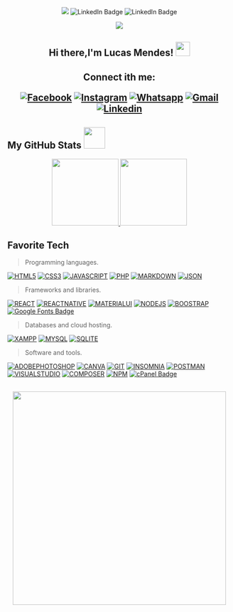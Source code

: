 <div id="badges"  align="center">
    
    
![](https://komarev.com/ghpvc/?username=lucasmendesql)
    <img  src="https://img.shields.io/github/followers/lucasmendesql?label=Follow" alt="LinkedIn Badge"/>
    <img src="https://img.shields.io/github/stars/lucasmendesql?affiliations=OWNER%2CCOLLABORATOR" alt="LinkedIn Badge"/>
    
  </div>


<p align="center">
  <img src="https://capsule-render.vercel.app/api?type=waving&color=gradient&height=90"/>
</p>

<h2 align="center">
 Hi there,I'm Lucas Mendes! 
 <img src="https://github.com/hariketsheth/hariketsheth/blob/main/img/handshake.gif" height="32px" style="margin-bottom: -5px;"  />
</h2>

<h2 align="center">

  Connect ith me:
  
[![Facebook](https://img.shields.io/badge/facebook-005FED.svg?style=for-the-badge&logo=facebook&logoColor=white)](https://www.facebook.com/jefferson.simao.goncalves/)
[![Instagram](https://img.shields.io/badge/instagram-E4405F.svg?style=for-the-badge&logo=instagram&logoColor=white)](https://www.instagram.com/jeffersonsimaogoncalves/)
[![Whatsapp](https://img.shields.io/badge/-Whatsapp-4AC959?style=for-the-badge&logo=whatsapp&logoColor=white)](https://wa.me/message/L6YUTOXGTADNM1)
[![Gmail](https://img.shields.io/badge/-Gmail-FF0000?style=for-the-badge&labelColor=FF0000&logo=gmail&logoColor=white)](mailto:gerson.simao.92@gmail.com?subject=[GitHub]%20Acabei%20de%20ver%20o%20seu%20GitHub)
[![Linkedin](https://img.shields.io/badge/-Linkedin-0e76a8?style=for-the-badge&logo=Linkedin&logoColor=white)](https://www.linkedin.com/in/jeffersonsimaogoncalves/)
</h2>


<h2>My GitHub Stats <img src="https://media.giphy.com/media/cmOBZdewjfLzV9NQiH/giphy.gif" width="48" /></h2>
<p align="center">
  <a href="https://github.com/lucasmendesql/github-readme-stats">
    <img
      height="150"
      src="https://github-readme-stats.vercel.app/api?username=lucasmendesql&count_private=true&show_icons=true&custom_title=lucasmendesql%20Github%20Status&hide=issues&theme=vision-friendly-dark"
    />
   </a>

  <a href="https://github.com/lucasmendesql/github-readme-stats">
    <img
      height="150"
      src="https://github-readme-stats.vercel.app/api/top-langs/?username=lucasmendesql&layout=compact&theme=vision-friendly-dark" />
  </a>  
</p>

<h2 align="left" id="macropower-tech">Favorite Tech</h2>

> Programming languages.

[![HTML5](https://img.shields.io/badge/HTML5-E34F26?style=for-the-badge&logo=html5&logoColor=white)]()
[![CSS3](https://img.shields.io/badge/CSS3-1572B6?style=for-the-badge&logo=css3&logoColor=white)]()
[![JAVASCRIPT](https://img.shields.io/badge/JavaScript-323330?style=for-the-badge&logo=javascript&logoColor=F7DF1E)]()
[![PHP](https://img.shields.io/badge/PHP-777BB4?style=for-the-badge&logo=php&logoColor=white)]()
[![MARKDOWN](https://img.shields.io/badge/Markdown-000000?style=for-the-badge&logo=markdown&logoColor=white)]()
[![JSON](https://img.shields.io/badge/json-5E5C5C?style=for-the-badge&logo=json&logoColor=white)]()

> Frameworks and libraries.

[![REACT](https://img.shields.io/badge/React-20232A?style=for-the-badge&logo=react&logoColor=61DAFB)]()
[![REACTNATIVE](https://img.shields.io/badge/React_Native-20232A?style=for-the-badge&logo=react&logoColor=61DAFB)]()
[![MATERIALUI](https://img.shields.io/badge/Material%20UI-007FFF?style=for-the-badge&logo=mui&logoColor=white)]()
[![NODEJS](https://img.shields.io/badge/Node.js-339933?style=for-the-badge&logo=nodedotjs&logoColor=white)]()
[![BOOSTRAP](https://img.shields.io/badge/Bootstrap-563D7C?style=for-the-badge&logo=bootstrap&logoColor=white)]()
[![Google Fonts Badge](https://img.shields.io/badge/Google%20Fonts-4285F4?logo=googlefonts&logoColor=fff&style=for-the-badge)]()
  
> Databases and cloud hosting.

[![XAMPP](https://img.shields.io/badge/Xampp-F37623?style=for-the-badge&logo=xampp&logoColor=white)]()
[![MYSQL](https://img.shields.io/badge/MySQL-005C84?style=for-the-badge&logo=mysql&logoColor=white)]()
[![SQLITE](https://img.shields.io/badge/SQLite-07405E?style=for-the-badge&logo=sqlite&logoColor=white)]()

> Software and tools.

[![ADOBEPHOTOSHOP](https://img.shields.io/badge/Adobe%20Photoshop-31A8FF?style=for-the-badge&logo=Adobe%20Photoshop&logoColor=black)]()
[![CANVA](https://img.shields.io/badge/Canva-%2300C4CC.svg?&style=for-the-badge&logo=Canva&logoColor=white)]()
[![GIT](https://img.shields.io/badge/GIT-E44C30?style=for-the-badge&logo=git&logoColor=white)]()
[![INSOMNIA](https://img.shields.io/badge/Insomnia-5849be?style=for-the-badge&logo=Insomnia&logoColor=white)]()
[![POSTMAN](https://img.shields.io/badge/Postman-FF6C37?style=for-the-badge&logo=Postman&logoColor=white)]()
[![VISUALSTUDIO](https://img.shields.io/badge/Visual_Studio-5C2D91?style=for-the-badge&logo=visual%20studio&logoColor=white)]()
[![COMPOSER](https://img.shields.io/badge/Composer-885630?style=for-the-badge&logo=Composer&logoColor=white)]()
[![NPM](https://img.shields.io/badge/npm-CB3837?style=for-the-badge&logo=npm&logoColor=white)]()
[![cPanel Badge](https://img.shields.io/badge/cPanel-FF6C2C?logo=cpanel&logoColor=fff&style=for-the-badge)]()

<br/>

<div id="header" align="center">
    <a href="yhttps://github.com/lucasmendesql/">
  <img src="https://developers.giphy.com/branch/master/static/api-512d36c09662682717108a38bbb5c57d.gif" width="480"/>
       </a>
</div>



















